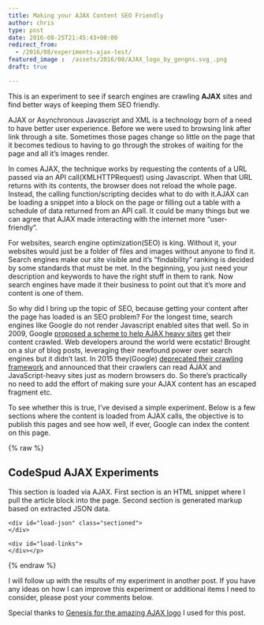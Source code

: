 ```yaml
---
title: Making your AJAX Content SEO Friendly
author: chris
type: post
date: 2016-08-25T21:45:43+00:00
redirect_from: 
  - /2016/08/experiments-ajax-test/
featured_image :  /assets/2016/08/AJAX_logo_by_gengns.svg_.png
draft: true

---
```

This is an experiment to see if search engines are crawling **AJAX** sites and find better ways of keeping them SEO friendly.

AJAX or Asynchronous Javascript and XML is a technology born of a need to have better user experience. Before we were used to browsing link after link through a site. Sometimes those pages change so little on the page that it becomes tedious to having to go through the strokes of waiting for the page and all it&#8217;s images render.  
<!--more-->

In comes AJAX, the technique works by requesting the contents of a URL passed via an API call(XMLHTTPRequest) using Javascript. When that URL returns with its contents, the browser does not reload the whole page. Instead, the calling function/scripting decides what to do with it.AJAX can be loading a snippet into a block on the page or filling out a table with a schedule of data returned from an API call. It could be many things but we can agree that AJAX made interacting with the internet more &#8220;user-friendly&#8221;.

For websites, search engine optimization(SEO) is king. Without it, your websites would just be a folder of files and images without anyone to find it. Search engines make our site visible and it&#8217;s &#8220;findability&#8221; ranking is decided by some standards that must be met. In the beginning, you just need your description and keywords to have the right stuff in them to rank. Now search engines have made it their business to point out that it&#8217;s more and content is one of them.

So why did I bring up the topic of SEO, because getting your content after the page has loaded is an SEO problem? For the longest time, search engines like Google do not render Javascript enabled sites that well. So in 2009, Google [proposed a scheme to help AJAX heavy sites][1] get their content crawled. Web developers around the world were ecstatic! Brought on a slur of blog posts, leveraging their newfound power over search engines but it didn&#8217;t last. In 2015 they(Google) [deprecated their crawling framework][2] and announced that their crawlers can read AJAX and JavaScript-heavy sites just as modern browsers do. So there&#8217;s practically no need to add the effort of making sure your AJAX content has an escaped fragment etc.

To see whether this is true, I&#8217;ve devised a simple experiment. Below is a few sections where the content is loaded from AJAX calls, the objective is to publish this pages and see how well, if ever, Google can index the content on this page.

{% raw %}
<div class="test-area-wrapper">
  <h2>
    CodeSpud AJAX Experiments
  </h2>
  
  <p>
    This section is loaded via AJAX. First section is an HTML snippet where I pull the article block into the page. Second section is generated markup based on extracted JSON data.
  </p>
  
  <div class="test-area">
    <div id="load-snippet-html" class="sectioned">
    </div>
    
    <div id="load-json" class="sectioned">
    </div>
    
    <div id="load-links">
    </div></p>
  </div></p>
</div>
<script>

function loadJSON(callback) {   

    var xobj = new XMLHttpRequest();
        xobj.overrideMimeType("application/json");
    xobj.open('GET', 'http://www.codespud.com/experiments/ajax/snippet.json', true); // Replace 'my_data' with the path to your file
    xobj.onreadystatechange = function () {
          if (xobj.readyState == 4 && xobj.status == "200") {
            // Required use of an anonymous callback as .open will NOT return a value but simply returns undefined in asynchronous mode
            callback(xobj.responseText);
          }
    };
    xobj.send(null);  
 }

function init() {
 loadJSON(function(response) {
    var actual_JSON = JSON.parse(response);
    console.log(response)
 });
}

</script>
{% endraw %}


I will follow up with the results of my experiment in another post. If you have any ideas on how I can improve this experiment or additional items I need to consider, please post your comments below.

Special thanks to [Genesis for the amazing AJAX logo][3] I used for this post.

 [1]: https://webmasters.googleblog.com/2009/10/proposal-for-making-ajax-crawlable.html
 [2]: https://webmasters.googleblog.com/2015/10/deprecating-our-ajax-crawling-scheme.html
 [3]: https://commons.wikimedia.org/wiki/File:AJAX_logo_by_gengns.svg